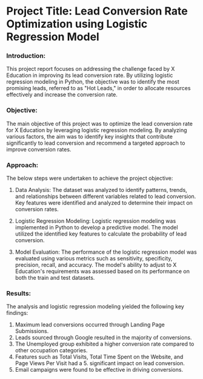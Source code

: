 # Project Title: Lead Conversion Rate Optimization using Logistic Regression Model

### Introduction:
This project report focuses on addressing the challenge faced by X Education in improving its lead conversion rate. By utilizing logistic regression modeling in Python, the objective was to identify the most promising leads, referred to as "Hot Leads," in order to allocate resources effectively and increase the conversion rate.

### Objective:
The main objective of this project was to optimize the lead conversion rate for X Education by leveraging logistic regression modeling. By analyzing various factors, the aim was to identify key insights that contribute significantly to lead conversion and recommend a targeted approach to improve conversion rates.

### Approach:
The below steps were undertaken to achieve the project objective:

1. Data Analysis: The dataset was analyzed to identify patterns, trends, and relationships between different variables related to lead conversion. Key features were identified and analyzed to determine their impact on conversion rates.

2. Logistic Regression Modeling: Logistic regression modeling was implemented in Python to develop a predictive model. The model utilized the identified key features to calculate the probability of lead conversion.

3. Model Evaluation: The performance of the logistic regression model was evaluated using various metrics such as sensitivity, specificity, precision, recall, and accuracy. The model's ability to adjust to X Education's requirements was assessed based on its performance on both the train and test datasets.

### Results:
The analysis and logistic regression modeling yielded the following key findings:

1. Maximum lead conversions occurred through Landing Page Submissions.
2. Leads sourced through Google resulted in the majority of conversions.
3. The Unemployed group exhibited a higher conversion rate compared to other occupation categories.
4. Features such as Total Visits, Total Time Spent on the Website, and Page Views Per Visit had a 5. significant impact on lead conversion.
6. Email campaigns were found to be effective in driving conversions.

